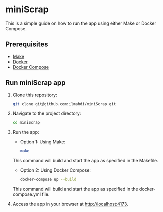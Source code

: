 # miniScrap

This is a simple guide on how to run the app using either Make or Docker Compose.

## Prerequisites

- [Make](https://www.gnu.org/software/make/)
- [Docker](https://www.docker.com/)
- [Docker Compose](https://docs.docker.com/compose/)

## Run miniScrap app

1. Clone this repository:

    ```bash
    git clone git@github.com:ilmahdi/miniScrap.git
    ```

2. Navigate to the project directory:

    ```bash
    cd miniScrap
    ```

3. Run the app:

    - Option 1: Using Make:

        ```bash
        make
        ```
    This command will build and start the app as specified in the Makefile.

    - Option 2: Using Docker Compose:

        ```bash
        docker-compose up --build
        ```
    This command will build and start the app as specified in the docker-compose.yml file.


4. Access the app in your browser at [http://localhost:4173](http://localhost:4173).

